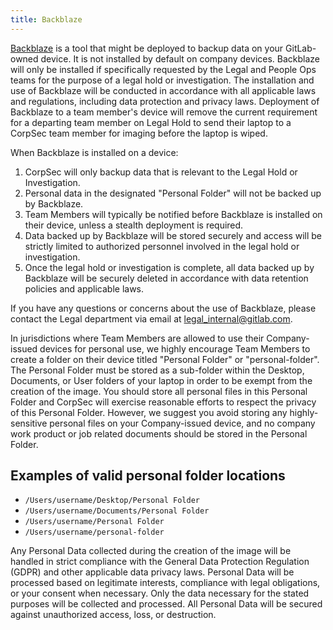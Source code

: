 ```yaml
---
title: Backblaze
---
```

[Backblaze](https://www.backblaze.com/) is a tool that might be deployed to backup data on your GitLab-owned device. It is not installed by default on company devices. Backblaze will only be installed if specifically requested by the Legal and People Ops teams for the purpose of a legal hold or investigation. The installation and use of Backblaze will be conducted in accordance with all applicable laws and regulations, including data protection and privacy laws. Deployment of Backblaze to a team member's device will remove the current requirement for a departing team member on Legal Hold to send their laptop to a CorpSec team member for imaging before the laptop is wiped.

When Backblaze is installed on a device:

1. CorpSec will only backup data that is relevant to the Legal Hold or Investigation.
1. Personal data in the designated "Personal Folder" will not be backed up by Backblaze.
1. Team Members will typically be notified before Backblaze is installed on their device, unless a stealth deployment is required.
1. Data backed up by Backblaze will be stored securely and access will be strictly limited to authorized personnel involved in the legal hold or investigation.
1. Once the legal hold or investigation is complete, all data backed up by Backblaze will be securely deleted in accordance with data retention policies and applicable laws.

If you have any questions or concerns about the use of Backblaze, please contact the Legal department via email at legal_internal@gitlab.com.

In jurisdictions where Team Members are allowed to use their Company-issued devices for personal use, we highly encourage Team Members to create a folder on their device titled "Personal Folder" or "personal-folder".  The Personal Folder must be stored as a sub-folder within the Desktop, Documents, or User folders of your laptop in order to be exempt from the creation of the image.  You should store all personal files in this Personal Folder and CorpSec will exercise reasonable efforts to respect the privacy of this Personal Folder.  However, we suggest you avoid storing any highly-sensitive personal files on your Company-issued device, and no company work product or job related documents should be stored in the Personal Folder.

## Examples of valid personal folder locations

- `/Users/username/Desktop/Personal Folder`
- `/Users/username/Documents/Personal Folder`
- `/Users/username/Personal Folder`
- `/Users/username/personal-folder`

Any Personal Data collected during the creation of the image will be handled in strict compliance with the General Data Protection Regulation (GDPR) and other applicable data privacy laws. Personal Data will be processed based on legitimate interests, compliance with legal obligations, or your consent when necessary. Only the data necessary for the stated purposes will be collected and processed. All Personal Data will be secured against unauthorized access, loss, or destruction.

